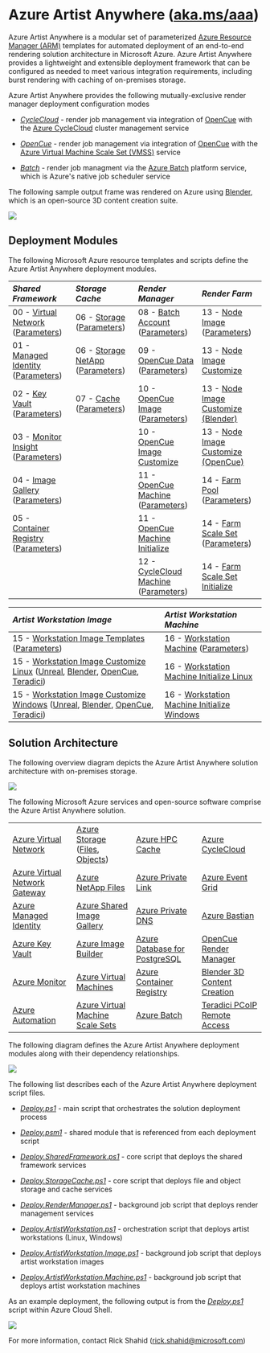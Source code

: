 # Azure Artist Anywhere ([aka.ms/aaa](http://aka.ms/aaa))

Azure Artist Anywhere is a modular set of parameterized [Azure Resource Manager (ARM)](https://docs.microsoft.com/azure/azure-resource-manager/management/overview) templates for automated deployment of an end-to-end rendering solution architecture in Microsoft Azure. Azure Artist Anywhere provides a lightweight and extensible deployment framework that can be configured as needed to meet various integration requirements, including burst rendering with caching of on-premises storage.

Azure Artist Anywhere provides the following mutually-exclusive render manager deployment configuration modes

* [*CycleCloud*](https://docs.microsoft.com/azure/cyclecloud/overview) - render job management via integration of [OpenCue](https://www.opencue.io) with the [Azure CycleCloud](https://docs.microsoft.com/azure/cyclecloud/overview) cluster management service

* [*OpenCue*](https://www.opencue.io) - render job management via integration of [OpenCue](https://www.opencue.io) with the [Azure Virtual Machine Scale Set (VMSS)](https://docs.microsoft.com/azure/virtual-machine-scale-sets/overview) service

* [*Batch*](https://docs.microsoft.com/azure/batch/batch-technical-overview) - render job managment via the [Azure Batch](https://docs.microsoft.com/azure/batch/batch-technical-overview) platform service, which is Azure's native job scheduler service

The following sample output frame was rendered on Azure using [Blender](https://www.blender.org), which is an open-source 3D content creation suite.

![](https://mediasolutions.blob.core.windows.net/bin/Blender/classroom.png)

## Deployment Modules

The following Microsoft Azure resource templates and scripts define the Azure Artist Anywhere deployment modules.

| *Shared Framework* | *Storage Cache* | *Render Manager* | *Render Farm* |
| :----------------- | :-------------- | :--------------- | :------------ |
| 00 - [Virtual Network](SharedFramework/00-VirtualNetwork.json) ([Parameters](SharedFramework/00-VirtualNetwork.Parameters.json)) | 06 - [Storage](StorageCache/06-Storage.json) ([Parameters](StorageCache/06-Storage.Parameters.json)) | 08 - [Batch Account](RenderManager/08-BatchAccount.json) ([Parameters](RenderManager/08-BatchAccount.Parameters.json)) | 13 - [Node Image](RenderFarm/13-Node.Image.json) ([Parameters](RenderFarm/13-Node.Image.Parameters.json)) |
| 01 - [Managed Identity](SharedFramework/01-ManagedIdentity.json) ([Parameters](SharedFramework/01-ManagedIdentity.Parameters.json)) | 06 - [Storage NetApp](StorageCache/06-Storage.NetApp.json) ([Parameters](StorageCache/06-Storage.NetApp.Parameters.json)) | 09 - [OpenCue Data](RenderManager/09-OpenCue.Data.json) ([Parameters](RenderManager/09-OpenCue.Data.Parameters.json)) | 13 - [Node Image Customize](RenderFarm/13-Node.Image.sh) |
| 02 - [Key Vault](SharedFramework/02-KeyVault.json) ([Parameters](SharedFramework/02-KeyVault.Parameters.json)) | 07 - [Cache](StorageCache/07-Cache.json) ([Parameters](StorageCache/07-Cache.Parameters.json)) | 10 - [OpenCue Image](RenderManager/10-OpenCue.Image.json) ([Parameters](RenderManager/10-OpenCue.Image.Parameters.json)) | 13 - [Node Image Customize (Blender)](RenderFarm/13-Node.Image.Blender.sh) |
| 03 - [Monitor Insight](SharedFramework/03-MonitorInsight.json) ([Parameters](SharedFramework/03-MonitorInsight.Parameters.json)) | | 10 - [OpenCue Image Customize](RenderManager/10-OpenCue.Image.sh) | 13 - [Node Image Customize (OpenCue)](RenderFarm/13-Node.Image.OpenCue.sh) |
| 04 - [Image Gallery](SharedFramework/04-ImageGallery.json) ([Parameters](SharedFramework/04-ImageGallery.Parameters.json)) | | 11 - [OpenCue Machine](RenderManager/11-OpenCue.Machine.json) ([Parameters](RenderManager/11-OpenCue.Machine.Parameters.json)) | 14 - [Farm Pool](RenderFarm/14-Farm.Pool.json) ([Parameters](RenderFarm/14-Farm.Pool.Parameters.json)) |
| 05 - [Container Registry](SharedFramework/05-ContainerRegistry.json) ([Parameters](SharedFramework/05-ContainerRegistry.Parameters.json)) | | 11 - [OpenCue Machine Initialize](RenderManager/11-OpenCue.Machine.sh) | 14 - [Farm Scale Set](RenderFarm/14-Farm.ScaleSet.json) ([Parameters](RenderFarm/14-Farm.ScaleSet.Parameters.json)) |
| | | 12 - [CycleCloud Machine](RenderManager/12-CycleCloud.Machine.json) ([Parameters](RenderManager/12-CycleCloud.Machine.Parameters.json)) | 14 - [Farm Scale Set Initialize](RenderFarm/14-Farm.ScaleSet.sh) |

| *Artist Workstation Image* | *Artist Workstation Machine* |
| :------------------------- | :--------------------------- |
| 15 - [Workstation Image Templates](ArtistWorkstation/15-Workstation.Image.json) ([Parameters](ArtistWorkstation/15-Workstation.Image.Parameters.json)) | 16 - [Workstation Machine](ArtistWorkstation/16-Workstation.Image.json) ([Parameters](ArtistWorkstation/15-Workstation.Image.Parameters.json)) |
| 15 - [Workstation Image Customize Linux](ArtistWorkstation/15-Workstation.Image.sh) ([Unreal](ArtistWorkstation/15-Workstation.Image.Unreal.sh), [Blender](RenderFarm/13-Node.Image.Blender.sh), [OpenCue](ArtistWorkstation/15-Workstation.Image.OpenCue.sh), [Teradici](ArtistWorkstation/15-Workstation.Image.Teradici.sh)) | 16 - [Workstation Machine Initialize Linux](ArtistWorkstation/16-Workstation.Machines.sh) |
| 15 - [Workstation Image Customize Windows](ArtistWorkstation/15-Workstation.Image.ps1) ([Unreal](ArtistWorkstation/15-Workstation.Image.Unreal.ps1), [Blender](ArtistWorkstation/15-Workstation.Image.Blender.ps1), [OpenCue](ArtistWorkstation/15-Workstation.Image.OpenCue.ps1), [Teradici](ArtistWorkstation/15-Workstation.Image.Teradici.ps1)) | 16 - [Workstation Machine Initialize Windows](ArtistWorkstation/16-Workstation.Machines.ps1) |

<!-- | *Stream Edge* |
| :------------ |
| 17 - [Remote Render](StreamEdge/17-RemoteRender.json) ([Parameters](StreamEdge/17-RemoteRender.Parameters.json)) |
| 18 - [Media Services](StreamEdge/18-MediaServices.json) ([Parameters](StreamEdge/18-MediaServices.Parameters.json)) | -->

## Solution Architecture

The following overview diagram depicts the Azure Artist Anywhere solution architecture with on-premises storage.

![](https://mediasolutions.blob.core.windows.net/bin/AzureArtistAnywhere.SolutionArchitecture.2020-12-01.png)

The following Microsoft Azure services and open-source software comprise the Azure Artist Anywhere solution.

<table>
    <tr>
        <td>
            <a href="https://docs.microsoft.com/azure/virtual-network/virtual-networks-overview" target="_blank">Azure Virtual Network</a>
        </td>
        <td>
            <a href="https://docs.microsoft.com/azure/storage" target="_blank">Azure Storage</a>
            (<a href="https://docs.microsoft.com/azure/storage/files/storage-files-introduction" target="_blank">Files</a>,
            <a href="https://docs.microsoft.com/azure/storage/blobs/storage-blobs-overview" target="_blank">Objects</a>)
        </td>
        <td>
            <a href="https://docs.microsoft.com/azure/hpc-cache/hpc-cache-overview" target="_blank">Azure HPC Cache</a>
        </td>
        <td>
            <a href="https://docs.microsoft.com/azure/cyclecloud/overview" target="_blank">Azure CycleCloud</a>
        </td>
    </tr>
    <tr>
        <td>
            <a href="https://docs.microsoft.com/azure/vpn-gateway/vpn-gateway-about-vpngateways" target="_blank">Azure Virtual Network Gateway</a>
        </td>
        <td>
            <a href="https://docs.microsoft.com/azure/azure-netapp-files/azure-netapp-files-introduction" target="_blank">Azure NetApp Files</a>
        </td>
        <td>
            <a href="https://docs.microsoft.com/azure/private-link/private-link-overview" target="_blank">Azure Private Link</a>
        </td>
        <td>
            <a href="https://docs.microsoft.com/en-us/azure/event-grid/overview" target="_blank">Azure Event Grid</a>
        </td>
    </tr>
    <tr>
        <td>
            <a href="https://docs.microsoft.com/azure/active-directory/managed-identities-azure-resources/overview" target="_blank">Azure Managed Identity</a>
        </td>
        <td>
            <a href="https://docs.microsoft.com/azure/virtual-machines/linux/shared-image-galleries" target="_blank">Azure Shared Image Gallery</a>
        </td>
        <td>
            <a href="https://docs.microsoft.com/azure/dns/private-dns-overview" target="_blank">Azure Private DNS</a>
        </td>
        <td>
            <a href="https://docs.microsoft.com/azure/bastion/bastion-overview" target="_blank">Azure Bastian</a>
        </td>
    </tr>
    <tr>
        <td>
            <a href="https://docs.microsoft.com/azure/key-vault/key-vault-overview" target="_blank">Azure Key Vault</a>
        </td>
        <td>
            <a href="https://docs.microsoft.com/azure/virtual-machines/linux/image-builder-overview" target="_blank">Azure Image Builder</a>
        </td>
        <td>
            <a href="https://docs.microsoft.com/azure/postgresql/overview" target="_blank">Azure Database for PostgreSQL</a>
        </td>
        <td>
            <a href="https://www.opencue.io/" target="_blank">OpenCue Render Manager</a>
        </td>
    </tr>
    <tr>
        <td>
            <a href="https://docs.microsoft.com/azure/azure-monitor/overview" target="_blank">Azure Monitor</a>
        </td>
        <td>
            <a href="https://docs.microsoft.com/azure/virtual-machines/linux/overview" target="_blank">Azure Virtual Machines</a>
        </td>
        <td>
            <a href="https://docs.microsoft.com/azure/container-registry/container-registry-intro" target="_blank">Azure Container Registry</a>
        </td>
        <td>
            <a href="https://www.blender.org/" target="_blank">Blender 3D Content Creation</a>
        </td>
    </tr>
    <tr>
        <td>
            <a href="https://docs.microsoft.com/azure/automation/automation-intro" target="_blank">Azure Automation</a>
        </td>
        <td>
            <a href="https://docs.microsoft.com/azure/virtual-machine-scale-sets/overview" target="_blank">Azure Virtual Machine Scale Sets</a>
        </td>
        <td>
            <a href="https://docs.microsoft.com/azure/batch/batch-technical-overview" target="_blank">Azure Batch</a>
        </td>
        <td>
            <a href="https://docs.teradici.com/find/product/cloud-access-software" target="_blank">Teradici PCoIP Remote Access</a>
        </td>
    </tr>
</table>

The following diagram defines the Azure Artist Anywhere deployment modules along with their dependency relationships.

![](https://mediasolutions.blob.core.windows.net/bin/AzureArtistAnywhere.ModuleDependency.2020-12-01.png)

The following list describes each of the Azure Artist Anywhere deployment script files.

* [*Deploy.ps1*](Deploy.ps1) - main script that orchestrates the solution deployment process

* [*Deploy.psm1*](Deploy.psm1) - shared module that is referenced from each deployment script

* [*Deploy.SharedFramework.ps1*](Deploy.SharedFramework.ps1) - core script that deploys the shared framework services

* [*Deploy.StorageCache.ps1*](Deploy.StorageCache.ps1) - core script that deploys file and object storage and cache services

* [*Deploy.RenderManager.ps1*](Deploy.RenderManager.ps1) - background job script that deploys render management services

* [*Deploy.ArtistWorkstation.ps1*](Deploy.ArtistWorkstation.ps1) - orchestration script that deploys artist workstations (Linux, Windows)

* [*Deploy.ArtistWorkstation.Image.ps1*](Deploy.ArtistWorkstation.Image.ps1) - background job script that deploys artist workstation images

* [*Deploy.ArtistWorkstation.Machine.ps1*](Deploy.ArtistWorkstation.Machine.ps1) - background job script that deploys artist workstation machines

As an example deployment, the following output is from the [*Deploy.ps1*](Deploy.ps1) script within Azure Cloud Shell.

![](https://mediasolutions.blob.core.windows.net/bin/AzureArtistAnywhere.ModuleDeployment.2020-08-01.png)

For more information, contact Rick Shahid (rick.shahid@microsoft.com)
